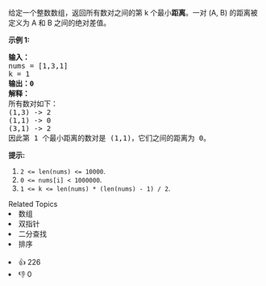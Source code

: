 <p>给定一个整数数组，返回所有数对之间的第 k 个最小<strong>距离</strong>。一对 (A, B) 的距离被定义为 A 和 B 之间的绝对差值。</p>

<p><strong>示例 1:</strong></p>

<pre>
<strong>输入：</strong>
nums = [1,3,1]
k = 1
<strong>输出：0</strong> 
<strong>解释：</strong>
所有数对如下：
(1,3) -&gt; 2
(1,1) -&gt; 0
(3,1) -&gt; 2
因此第 1 个最小距离的数对是 (1,1)，它们之间的距离为 0。
</pre>

<p><strong>提示:</strong></p>

<ol>
	<li><code>2 &lt;= len(nums) &lt;= 10000</code>.</li>
	<li><code>0 &lt;= nums[i] &lt; 1000000</code>.</li>
	<li><code>1 &lt;= k &lt;= len(nums) * (len(nums) - 1) / 2</code>.</li>
</ol>
<div><div>Related Topics</div><div><li>数组</li><li>双指针</li><li>二分查找</li><li>排序</li></div></div><br><div><li>👍 226</li><li>👎 0</li></div>